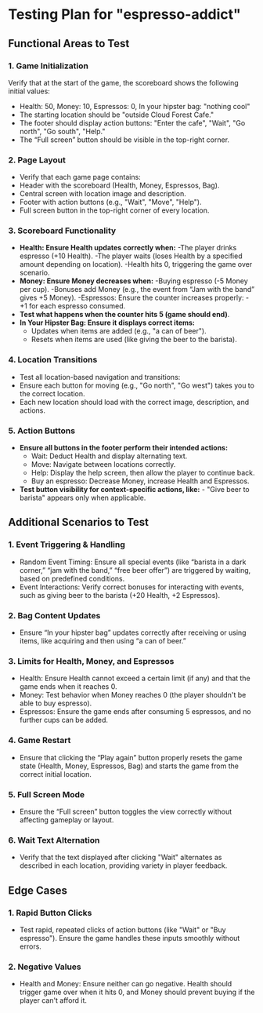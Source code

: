 # Testing Plan for "espresso-addict"
## Functional Areas to Test
### 1. Game Initialization
Verify that at the start of the game, the scoreboard shows the following initial values:
- Health: 50, Money: 10, Espressos: 0, In your hipster bag: "nothing cool"
- The starting location should be "outside Cloud Forest Cafe."
- The footer should display action buttons: "Enter the cafe", "Wait", "Go north", "Go south", "Help."
- The “Full screen” button should be visible in the top-right corner.
### 2. Page Layout
- Verify that each game page contains:
- Header with the scoreboard (Health, Money, Espressos, Bag).
- Central screen with location image and description.
- Footer with action buttons (e.g., "Wait", "Move", "Help").
- Full screen button in the top-right corner of every location.
### 3. Scoreboard Functionality
- **Health: Ensure Health updates correctly when:**
     -The player drinks espresso (+10 Health).
     -The player waits (loses Health by a specified amount depending on location).
     -Health hits 0, triggering the game over scenario.
- **Money: Ensure Money decreases when:**
     -Buying espresso (-5 Money per cup).
     -Bonuses add Money (e.g., the event from “Jam with the band” gives +5 Money).
     -Espressos: Ensure the counter increases properly:
     -+1 for each espresso consumed.
- **Test what happens when the counter hits 5 (game should end)**.
- **In Your Hipster Bag: Ensure it displays correct items:**
     - Updates when items are added (e.g., "a can of beer").
     - Resets when items are used (like giving the beer to the barista).
### 4. Location Transitions
- Test all location-based navigation and transitions:
- Ensure each button for moving (e.g., "Go north", "Go west") takes you to the correct location.
- Each new location should load with the correct image, description, and actions.
### 5. Action Buttons
- **Ensure all buttons in the footer perform their intended actions:**
     - Wait: Deduct Health and display alternating text.
     - Move: Navigate between locations correctly.
     - Help: Display the help screen, then allow the player to continue back.
     - Buy an espresso: Decrease Money, increase Health and Espressos.
- **Test button visibility for context-specific actions, like:**
       - "Give beer to barista" appears only when applicable.
## Additional Scenarios to Test
### 1. Event Triggering & Handling
- Random Event Timing: Ensure all special events (like “barista in a dark corner,” “jam with the band,” “free beer offer”) are triggered by waiting, based on predefined conditions.
- Event Interactions: Verify correct bonuses for interacting with events, such as giving beer to the barista (+20 Health, +2 Espressos).
### 2. Bag Content Updates
- Ensure “In your hipster bag” updates correctly after receiving or using items, like acquiring and then using “a can of beer.”
### 3. Limits for Health, Money, and Espressos
- Health: Ensure Health cannot exceed a certain limit (if any) and that the game ends when it reaches 0.
- Money: Test behavior when Money reaches 0 (the player shouldn't be able to buy espresso).
- Espressos: Ensure the game ends after consuming 5 espressos, and no further cups can be added.
### 4. Game Restart
- Ensure that clicking the “Play again” button properly resets the game state (Health, Money, Espressos, Bag) and starts the game from the correct initial location.
### 5. Full Screen Mode
- Ensure the “Full screen” button toggles the view correctly without affecting gameplay or layout.
### 6. Wait Text Alternation
- Verify that the text displayed after clicking "Wait" alternates as described in each location, providing variety in player feedback.
## Edge Cases
### 1. Rapid Button Clicks
- Test rapid, repeated clicks of action buttons (like "Wait" or "Buy espresso"). Ensure the game handles these inputs smoothly without errors.
### 2. Negative Values
- Health and Money: Ensure neither can go negative. Health should trigger game over when it hits 0, and Money should prevent buying if the player can't afford it.
